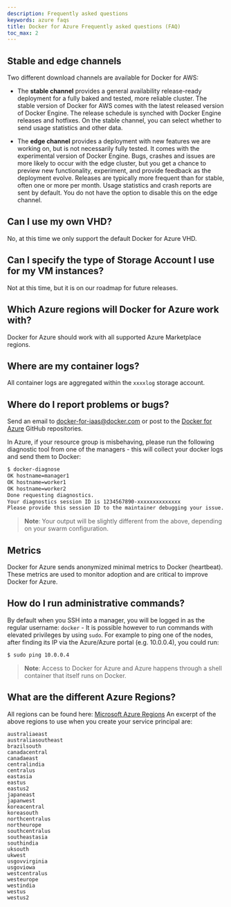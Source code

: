 ```yaml
---
description: Frequently asked questions
keywords: azure faqs
title: Docker for Azure Frequently asked questions (FAQ)
toc_max: 2
---
```


## Stable and edge channels

Two different download channels are available for Docker for AWS:

* The **stable channel** provides a general availability release-ready deployment
  for a fully baked and tested, more reliable cluster. The stable version of Docker
  for AWS comes with the latest released version of Docker Engine. The release
  schedule is synched with Docker Engine releases and hotfixes. On the stable
  channel, you can select whether to send usage statistics and other data.

* The **edge channel** provides a deployment with new features we are working on,
  but is not necessarily fully tested. It comes with the experimental version of
  Docker Engine. Bugs, crashes and issues are more likely to occur with the edge
  cluster, but you get a chance to preview new functionality, experiment, and provide
  feedback as the deployment evolve. Releases are typically more frequent than for
  stable, often one or more per month. Usage statistics and crash reports are sent
  by default. You do not have the option to disable this on the edge channel.

## Can I use my own VHD?
No, at this time we only support the default Docker for Azure VHD.

## Can I specify the type of Storage Account I use for my VM instances?

Not at this time, but it is on our roadmap for future releases.

## Which Azure regions will Docker for Azure work with?

Docker for Azure should work with all supported Azure Marketplace regions.

## Where are my container logs?

All container logs are aggregated within the `xxxxlog` storage account.

## Where do I report problems or bugs?

Send an email to <docker-for-iaas@docker.com> or post to the [Docker for Azure](https://github.com/docker/for-azure) GitHub repositories.

In Azure, if your resource group is misbehaving, please run the following diagnostic tool from one of the managers - this will collect your docker logs and send them to Docker:

```bash
$ docker-diagnose
OK hostname=manager1
OK hostname=worker1
OK hostname=worker2
Done requesting diagnostics.
Your diagnostics session ID is 1234567890-xxxxxxxxxxxxxx
Please provide this session ID to the maintainer debugging your issue.
```

> **Note**: Your output will be slightly different from the above, depending on your swarm configuration.

## Metrics

Docker for Azure sends anonymized minimal metrics to Docker (heartbeat). These metrics are used to monitor adoption and are critical to improve Docker for Azure.

## How do I run administrative commands?

By default when you SSH into a manager, you will be logged in as the regular username: `docker` - It is possible however to run commands with elevated privileges by using `sudo`.
For example to ping one of the nodes, after finding its IP via the Azure/Azure portal (e.g. 10.0.0.4), you could run:

```bash
$ sudo ping 10.0.0.4
```

> **Note**: Access to Docker for Azure and Azure happens through a shell container that itself runs on Docker.


## What are the different Azure Regions?
All regions can be found here: [Microsoft Azure Regions](https://azure.microsoft.com/en-us/regions/)
An excerpt of the above regions to use when you create your service principal are:

```none
australiaeast
australiasoutheast
brazilsouth
canadacentral
canadaeast
centralindia
centralus
eastasia
eastus
eastus2
japaneast
japanwest
koreacentral
koreasouth
northcentralus
northeurope
southcentralus
southeastasia
southindia
uksouth
ukwest
usgovvirginia
usgoviowa
westcentralus
westeurope
westindia
westus
westus2
```
